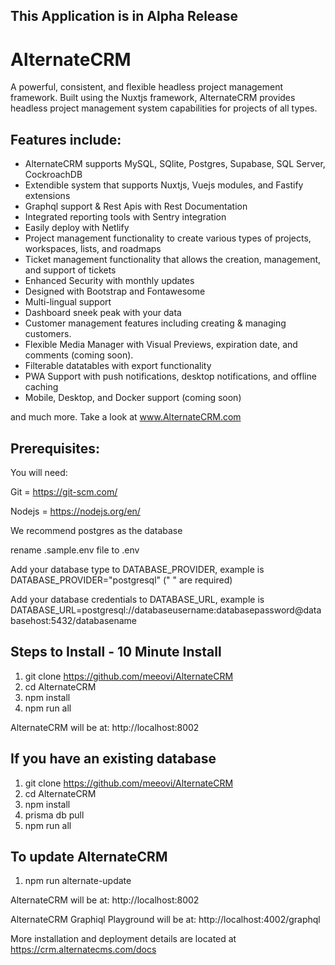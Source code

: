 ## This Application is in Alpha Release ##

# AlternateCRM

A powerful, consistent, and flexible headless project management framework. Built using the Nuxtjs framework, AlternateCRM provides headless project management system capabilities for projects of all types. 

## Features include:

- AlternateCRM supports MySQL, SQlite, Postgres, Supabase, SQL Server, CockroachDB
- Extendible system that supports Nuxtjs, Vuejs modules, and Fastify extensions
- Graphql support & Rest Apis with Rest Documentation
- Integrated reporting tools with Sentry integration
- Easily deploy with Netlify
- Project management functionality to create various types of projects, workspaces, lists, and roadmaps
- Ticket management functionality that allows the creation, management, and support of tickets
- Enhanced Security with monthly updates
- Designed with Bootstrap and Fontawesome
- Multi-lingual support
- Dashboard sneek peak with your data
- Customer management features including creating & managing customers.
- Flexible Media Manager with Visual Previews, expiration date, and comments (coming soon).
- Filterable datatables with export functionality
- PWA Support with push notifications, desktop notifications, and offline caching
- Mobile, Desktop, and Docker support (coming soon)

and much more. Take a look at www.AlternateCRM.com 

## Prerequisites:

You will need:

Git = https://git-scm.com/

Nodejs = https://nodejs.org/en/

We recommend postgres as the database 

rename .sample.env file to .env 

Add your database type to DATABASE_PROVIDER, example is DATABASE_PROVIDER="postgresql" (" " are required)

Add your database credentials to DATABASE_URL, example is DATABASE_URL=postgresql://databaseusername:databasepassword@databasehost:5432/databasename

## Steps to Install - 10 Minute Install

1. git clone https://github.com/meeovi/AlternateCRM
2. cd AlternateCRM
3. npm install
4. npm run all

AlternateCRM will be at: http://localhost:8002

## If you have an existing database

1. git clone https://github.com/meeovi/AlternateCRM
2. cd AlternateCRM
3. npm install
4. prisma db pull
5. npm run all

## To update AlternateCRM

1. npm run alternate-update

AlternateCRM will be at: http://localhost:8002

AlternateCRM Graphiql Playground will be at: http://localhost:4002/graphql

More installation and deployment details are located at https://crm.alternatecms.com/docs